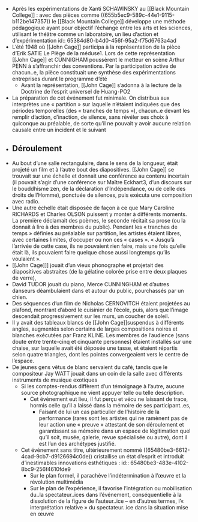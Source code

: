 - Après les expérimentations de Xanti SCHAWINSKY au [[Black Mountain College]] : avec des pièces  comme ((655b5ec9-589c-44e1-9115-b112be147357)) le [[Black Mountain College]] développe une méthode pédagogique ayant pour objectif l’échange entre les arts et les sciences, utilisant le théâtre comme un laboratoire, un lieu d’action et d’expérimentation
  id:: 65384d80-b4d0-456f-95a2-f75d6763a4ad
- L’été 1948 où [[John Cage]] participa à la représentation de la pièce d’Erik SATIE Le Piège de la méduse1. Lors de cette représentation [[John Cage]] et CUNNIGHAM poussèrent le metteur en scène Arthur PENN à s’affranchir des conventions. Par la participation active de chacun..e, la pièce constituait une synthèse des expérimentations entreprises durant le programme d’été
	- Avant la représentation, [[John Cage]] s’adonna à la lecture de la Doctrine de l’esprit universel de Huang-PO2
- La préparation de cet événement fut minimale. On distribua aux interprètes une « partition » sur laquelle n’étaient indiquées que des périodes temporelles (des « tranches de temps »), chacun..e devant les remplir d’action, d’inaction, de silence, sans révéler ses choix à quiconque au préalable, de sorte qu’il ne pouvait y avoir aucune relation causale entre un incident et le suivant
- ## Déroulement
- Au bout d’une salle rectangulaire, dans le sens de la longueur, était projeté un film et à l’autre bout des diapositives. [[John Cage]] se trouvait sur une échelle et donnait une conférence au contenu incertain (il pouvait s’agir d’une conférence sur Maître Eckhart3, d’un discours sur le bouddhisme zen, de la déclaration d’Indépendance, ou de celle des droits de l’Homme), ponctuée de silences, puis exécuta une composition avec radio.
- Une autre échelle était disposée de façon à ce que Mary Caroline RICHARDS et Charles OLSON puissent y monter à différents moments. La première déclamait des poèmes, le seconde récitait sa prose (ou la donnait à lire à des membres du public). Pendant les « tranches de temps » définies au préalable sur partition, les artistes étaient libres, avec certaines limites, d’occuper ou non ces « cases ». « Jusqu’à l’arrivée de cette case, ils ne pouvaient rien faire, mais une fois qu’elle était là, ils pouvaient faire quelque chose aussi longtemps qu’ils voulaient ».
- [[John Cage]]] jouait d’un vieux phonographe et projetait des diapositives abstraites (de la gélatine colorée prise entre deux plaques de verre),
- David TUDOR jouait du piano, Merce CUNNINGHAM et d’autres danseurs déambulaient dans et autour du public, pourchassés par un chien.
- Des séquences d’un film de Nicholas CERNOVITCH étaient projetées au plafond, montrant d’abord le cuisinier de l’école, puis, alors que l’image descendait progressivement sur les murs, un coucher de soleil.
- Il y avait des tableaux blancs de [[John Cage]]suspendus à différents angles, augmentés selon certains de larges compositions noires et blanches exécutées par Franz KLINE. Les membres de l’audience (sans doute entre trente-cinq et cinquante personnes) étaient installés sur une chaise, sur laquelle avait été déposée une tasse, et étaient répartis selon quatre triangles, dont les pointes convergeaient vers le centre de l’espace.
- De jeunes gens vêtus de blanc servaient du café, tandis que le compositeur Jay WATT jouait dans un coin de la salle avec différents instruments de musique exotiques
	- Si les comptes-rendus diffèrent d’un témoignage à l’autre, aucune source photographique ne vient appuyer telle ou telle description.
		- Cet événement eut lieu, il fut perçu et vécu ne laissant de trace, hormis celle qu’il a laissé dans la mémoire de ses participant..es,
			- Faisant de lui un cas particulier de l’histoire de la performance (rares sont les artistes qui ne ramènent pas de leur action une « preuve » attestant de son déroulement et garantissant sa mémoire dans un espace de légitimation quel qu’il soit, musée, galerie, revue spécialisée ou autre), dont il est l’un des archétypes justifié.
	- Cet événement sans titre, ultérieurement nommé ((65480be3-6612-4cad-9cb7-d9126694c0de)) cristallise un état d’esprit et introduit d’inestimables innovations esthétiques :
	  id:: 65480be3-483e-4102-8bc9-256f4610fde9
		- Sur le plan formel, il parachève l’indétermination à l’œuvre et la révolution multimédia
		- Sur le plan de l’expérience, il favorise l’intégration ou mobilisation du..la spectateur..ices dans l’événement, conséquentielle à la dissolution de la figure de l’auteur..ice – en d’autres termes, l’« interprétation relative » du spectateur..ice dans la situation mise en œuvre